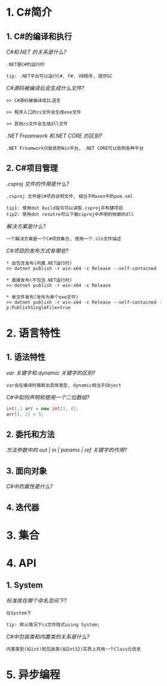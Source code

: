 # 1. C#简介

## 1. C#的编译和执行

_C#和.NET 的关系是什么?_

```
.NET是C#的运行时

tip: .NET平台可以运行C#, F#, VB程序, 提供GC
```

_C#源码被编译后会生成什么文件?_

```
>> C#源码被编译成IL语言

>> 程序入口的cs文件会生成exe文件

>> 其他cs文件会生成dll文件
```

_.NET Freamwork 和.NET CORE 的区别?_

```
.NET Freamwork只能依附Win平台, .NET CORE可以依附各种平台
```

## 2. C#项目管理

_.csproj 文件的作用是什么?_

```
.csproj 文件是C#项目说明文件, 相当于Maven中的pom.xml

tip1: 使用dot build指令可以读取.csproj并构建项目
tip2: 使用dot resotre可以下载csproj中声明的依赖的dll
```

_解决方案是什么?_

```
一个解决方案是一个C#项目集合, 使用一个.sln文件描述
```

_C#项目的发布方式有哪些?_

```
* 自包含发布(内置.NET运行时)
>> dotnet publish -r win-x64 -c Release --self-contained

* 直接发布(不包含.NET运行时)
>> dotnet publish -r win-x64 -c Release

* 单文件发布(发布为单个exe文件)
>> dotnet publish -r win-x64 -c Release --self-contained -p:PublishSingleFile=true

```

# 2. 语言特性

## 1. 语法特性

_var 关键字和 dynamic 关键字的区别?_

```
var会在编译时推断出具体类型, dynamic相当于Object
```

_C#中如何声明和使用一个二位数组?_

```csharp
int[,] arr = new int[3, 4];
arr[1, 2] = 5;
```

## 2. 委托和方法

_方法参数中的 out | in | params | ref 关键字的作用?_

## 3. 面向对象

_C#中的属性是什么?_

## 4. 迭代器

# 3. 集合

# 4. API

## 1. System

_标准库在哪个命名空间下?_

```
在System下

tip: 默认情况下cs文件隐式using System;
```

_C#中包装类和内置类的关系是什么?_

```
内置类型(如int)和包装类(如Int32)实质上共用一个Class元信息
```

# 5. 异步编程
